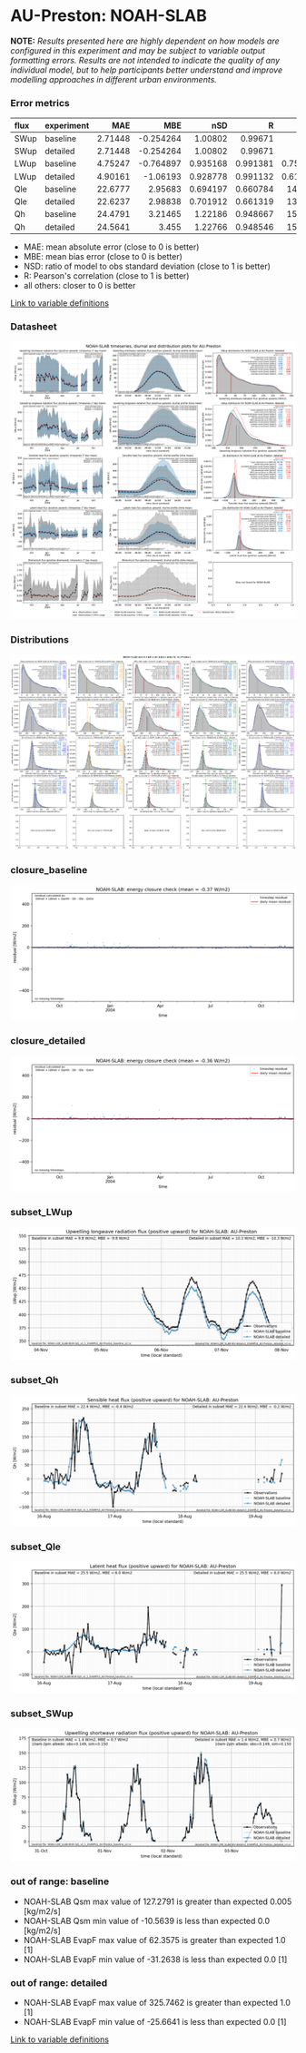 # AU-Preston: NOAH-SLAB

**NOTE:** *Results presented here are highly dependent on how models are configured in this experiment and may be subject to variable output formatting errors. Results are not intended to indicate the quality of any individual model, but to help participants better understand and improve modelling approaches in different urban environments.*

### Error metrics

| flux   | experiment   |      MAE |       MBE |      nSD |        R |       5th |     95th |     cRMSE |     AMBE |      1-nSD |        1-R |   nSkewness |   nKurtosis |   Overlap |
|:-------|:-------------|---------:|----------:|---------:|---------:|----------:|---------:|----------:|---------:|-----------:|-----------:|------------:|------------:|----------:|
| SWup   | baseline     |  2.71448 | -0.254264 | 1.00802  | 0.99671  |  0.531    |  1.398   | 0.0818369 | 0.254264 | 0.00801509 | 0.00329015 |  0.0118008  |   0.019971  | 0.0597886 |
| SWup   | detailed     |  2.71448 | -0.254264 | 1.00802  | 0.99671  |  0.531    |  1.398   | 0.0818369 | 0.254264 | 0.00801509 | 0.00329015 |  0.0118008  |   0.019971  | 0.0597886 |
| LWup   | baseline     |  4.75247 | -0.764897 | 0.935168 | 0.991381 |  0.756261 |  6.00292 | 0.14256   | 0.764897 | 0.0648322  | 0.00861887 |  0.0207567  |   0.0344658 | 0.0599047 |
| LWup   | detailed     |  4.90161 | -1.06193  | 0.928778 | 0.991132 |  0.613042 |  7.12368 | 0.146782  | 1.06193  | 0.0712222  | 0.00886772 |  0.0250684  |   0.0361773 | 0.0606184 |
| Qle    | baseline     | 22.6777  |  2.95683  | 0.694197 | 0.660784 | 14.1039   | 21.8795  | 0.75132   | 2.95683  | 0.305803   | 0.339216   |  0.10176    |   0.537576  | 0.223965  |
| Qle    | detailed     | 22.6237  |  2.98838  | 0.701912 | 0.661319 | 13.9259   | 21.0173  | 0.751202  | 2.98838  | 0.298088   | 0.338681   |  0.103238   |   0.542622  | 0.223676  |
| Qh     | baseline     | 24.4791  |  3.21465  | 1.22186  | 0.948667 | 15.3064   | 58.898   | 0.417927  | 3.21465  | 0.221857   | 0.0513327  |  0.00612952 |   0.0536178 | 0.156674  |
| Qh     | detailed     | 24.5641  |  3.455    | 1.22766  | 0.948546 | 15.0301   | 60.6264  | 0.422097  | 3.455    | 0.227661   | 0.051454   |  0.0139674  |   0.0368804 | 0.157023  |

 - MAE: mean absolute error (close to 0 is better)
 - MBE: mean bias error (close to 0 is better)
 - NSD: ratio of model to obs standard deviation (close to 1 is better)
 - R: Pearson's correlation (close to 1 is better)
 - all others: closer to 0 is better

[Link to variable definitions](../modelattrs/variable_definitions.md)

### <a name="datasheet"></a>Datasheet
[![NOAH-SLAB_AU-Preston_Datasheet.png](NOAH-SLAB_AU-Preston_Datasheet.png)](NOAH-SLAB_AU-Preston_Datasheet.png)

### <a name="distributions"></a>Distributions
[![NOAH-SLAB_AU-Preston_Distributions.png](NOAH-SLAB_AU-Preston_Distributions.png)](NOAH-SLAB_AU-Preston_Distributions.png)

### <a name="closure_baseline"></a>closure_baseline
[![NOAH-SLAB_AU-Preston_closure_baseline.png](NOAH-SLAB_AU-Preston_closure_baseline.png)](NOAH-SLAB_AU-Preston_closure_baseline.png)

### <a name="closure_detailed"></a>closure_detailed
[![NOAH-SLAB_AU-Preston_closure_detailed.png](NOAH-SLAB_AU-Preston_closure_detailed.png)](NOAH-SLAB_AU-Preston_closure_detailed.png)

### <a name="subset_lwup"></a>subset_LWup
[![NOAH-SLAB_AU-Preston_subset_LWup.png](NOAH-SLAB_AU-Preston_subset_LWup.png)](NOAH-SLAB_AU-Preston_subset_LWup.png)

### <a name="subset_qh"></a>subset_Qh
[![NOAH-SLAB_AU-Preston_subset_Qh.png](NOAH-SLAB_AU-Preston_subset_Qh.png)](NOAH-SLAB_AU-Preston_subset_Qh.png)

### <a name="subset_qle"></a>subset_Qle
[![NOAH-SLAB_AU-Preston_subset_Qle.png](NOAH-SLAB_AU-Preston_subset_Qle.png)](NOAH-SLAB_AU-Preston_subset_Qle.png)

### <a name="subset_swup"></a>subset_SWup
[![NOAH-SLAB_AU-Preston_subset_SWup.png](NOAH-SLAB_AU-Preston_subset_SWup.png)](NOAH-SLAB_AU-Preston_subset_SWup.png)

### out of range: baseline

 - NOAH-SLAB Qsm max value of 127.2791 is greater than expected 0.005 [kg/m2/s]
 - NOAH-SLAB Qsm min value of -10.5639 is less than expected 0.0 [kg/m2/s]
 - NOAH-SLAB EvapF max value of 62.3575 is greater than expected 1.0 [1]
 - NOAH-SLAB EvapF min value of -31.2638 is less than expected 0.0 [1]

### out of range: detailed

 - NOAH-SLAB EvapF max value of 325.7462 is greater than expected 1.0 [1]
 - NOAH-SLAB EvapF min value of -25.6641 is less than expected 0.0 [1]


[Link to variable definitions](../modelattrs/variable_definitions.md)


